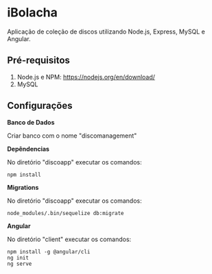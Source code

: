 # iBolacha

Aplicação de coleção de discos utilizando Node.js, Express, MySQL e Angular. 

## Pré-requisitos
1. Node.js e NPM: https://nodejs.org/en/download/
2. MySQL
  
## Configurações

**Banco de Dados**

  Criar banco com o nome "discomanagement"

**Depêndencias**

  No diretório "discoapp" executar os comandos:
  ```
  npm install
  ```
  
 **Migrations**
 
  No diretório "discoapp" executar os comandos:
  ```
  node_modules/.bin/sequelize db:migrate
  ```
  
  **Angular**
  
  No diretório "client" executar os comandos:
  ```
  npm install -g @angular/cli
  ng init
  ng serve
  ```
